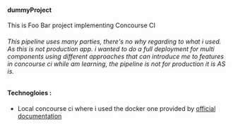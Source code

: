 #### dummyProject
This is Foo Bar project implementing Concourse CI 

###### This pipeline uses many parties, there's no why regarding to what i used. As this is not production app. i wanted to do a full deployment for multi components using different approaches  that can introduce me to  features in concourse ci while am learning, the pipeline is not for production it is AS is.

#### Technogloies :
 * Local concourse ci where i used the docker one provided by [official documentation] 
 
 
 [official documentation]: https://concourse-ci.org/docker-repository.html
